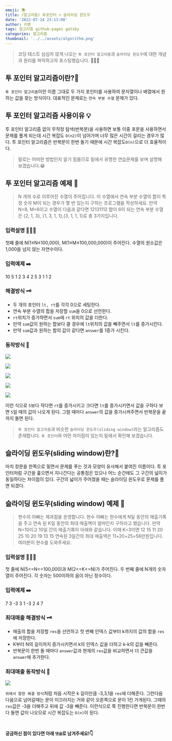 ```yaml
---
emoji: 📚
title: (알고리즘) 투포인터 + 슬라이딩 윈도우
date: '2022-07-14 23:13:00'
author: 키맨
tags: 알고리즘 github-pages gatsby
categories: 알고리즘
thumbnail: '../../assets/algorithm.png'
---
```


> 코딩 테스트 심심치 않게 나오는 `투 포인터 알고리즘`과 `슬라이딩 윈도우`에 대한 개념과 원리를 파악하고자 포스팅했습니다. 🧑🏻‍💻

## 투 포인터 알고리즘이란?🧐

`투 포인터 알고리즘`이란 이름 그대로 두 가지 포인터를 사용하여 문자열이나 배열에서 원하는 값을 찾는 방식이다. 대표적인 문제로는 `연속 부분 수열` 문제가 있다.

## 투 포인터 알고리즘 사용이유 💡

투 포인터 알고리즘 없이 무작정 탐색(반복문)을 사용하면 보통 이중 포문을 사용하면서 문제를 풀게 되는데 시간 복잡도 `O(n2)`이 넘어가며 너무 많은 시간이 걸리는 경우가 많다. 투 포인터 알고리즘은 반복문이 한번 돌기 때문에 시간 복잡도`O(n)`으로 더 효율적이다.

> 말로는 어떠한 방법인지 알기 힘들므로 밑에서 유명한 연습문제를 보며 설명해 보겠습니다.😁

## 투 포인터 알고리즘 예제 📝

> N 개의 수로 이루어진 수열이 주어집니다. 이 수열에서 연속 부분 수열의 합이 특정 숫자 M이 되는 경우가 몇 번 있는지 구하는 프로그램을 작성하세요. 만약 N=8, M=6이고 수열이 다음과 같다면 12131112 합이 6이 되는 연속 부분 수열은 {2, 1, 3}, {1, 3, 1, 1},{3, 1, 1, 1}로 총 3가지입니다.

### 입력설명 🕵🏻‍♂️

첫째 줄에 N(1≤N≤100,000), M(1≤M≤100,000,000)이 주어진다. 수열의 원소값은 1,000을 넘지 않는 자연수이다.

### 입력예제 ✒️

10 5
1 2 3 4 2 5 3 1 1 2

### 해결방식 🗝

- 두 개의 포인터 `lt, rt`를 각각 0으로 세팅한다.
- 연속 부분 수열의 합을 저장할 `sum`을 0으로 선언한다.
- `rt`위치가 증가하면서 `sum`에 `rt` 위치의 값을 더한다.
- 만약 `sum`값이 원하는 합보다 클 경우에 `lt`위치의 값을 빼주면서 `lt`를 증가시킨다.
- 만약 `sum`값과 원하는 합의 값이 같다면 `answer`를 1증가 시킨다.

### 동작방식 🐎

![](https://velog.velcdn.com/cloudflare/jooyoung/0e84ce67-3e17-498f-b561-a204c3b4146c/1.png)

![](https://velog.velcdn.com/cloudflare/jooyoung/34b2d674-79d5-45ac-ae4e-d5d0c002df15/2.png)

![](https://velog.velcdn.com/cloudflare/jooyoung/66a9510c-760e-4d44-960f-326ce04c3c1c/3.png)

![](https://velog.velcdn.com/cloudflare/jooyoung/2289b08f-5bce-4420-bfee-a1772b830006/4.png)

![](https://velog.velcdn.com/cloudflare/jooyoung/f06a9c33-ad2f-42ac-aa06-0c2bdcbe2bc8/5.png)

이런 식으로 `5`보다 작다면 `rt`를 증가시키고 크다면 `lt`를 증가시키면서 값을 구하다 보면 `5`일 때의 값이 나오게 된다. 그럴 때마다 `answer`의 값을 증가시켜주면서 반복문을 끝까지 돌면 된다.

> `투 포인터 알고리즘`과 비슷한 `슬라이딩 윈도우(sliding window)`라는 알고리즘도 존재합니다. `투 포인터`와 어떤 차이점이 있는지 밑에서 확인해 보겠습니다.

## 슬라이딩 윈도우(sliding window)란?🤔

마치 창문을 한쪽으로 밀면서 문제를 푸는 것과 모양이 유사해서 붙여진 이름이다. 투 포인터처럼 구간을 훑으면서 지나간다는 공통점은 있으나 어느 순간에도 그 구간의 넓이가 동일하다는 차이점이 있다. 구간의 넓이가 주어졌을 때는 슬라이딩 윈도우로 문제를 풀면 되겠다.

## 슬라이딩 윈도우(sliding window) 예제 📝

> 현수의 아빠는 제과점을 운영합니다. 현수 아빠는 현수에게 N일 동안의 매출기록을 주고 연속 된 K일 동안의 최대 매출액이 얼마인지 구하라고 했습니다. 만약 N=10이고 10일 간의 매출기록이 아래와 같습니다. 이때 K=3이면 12 15 11 20 25 10 20 19 13 15 연속된 3일간의 최대 매출액은 11+20+25=56만원입니다. 여러분이 현수를 도와주세요.

### 입력설명 🕵🏻‍♂️

첫 줄에 N(5<=N<=100,000)과 M(2<=K<=N)가 주어진다.
두 번째 줄에 N개의 숫자열이 주어진다. 각 숫자는 500이하의 음이 아닌 정수이다.

### 입력예제 ✒️

7 3
-3 3 1 -3 2 4 7

### 최대매출 해결방식 🗝

- 매출의 합을 저장할 `res`을 선언하고 첫 번째 인덱스 값부터 k까지의 값의 합을 `res`에 저장한다.
- K부터 N의 길이까지 증가시키면서 k의 인덱스 값을 더하고 k-k의 값을 빼준다.
- 반복문이 한번 돌 때마다 `answer`값과 현재의 `res`값을 비교하면서 더 큰값을 `answer`에 추가한다.

### 최대매출 동작방식 🐎

![](https://velog.velcdn.com/cloudflare/jooyoung/a33e2846-dcaf-44d5-ac02-9456caec1f96/%E1%84%83%E1%85%A1%E1%84%8B%E1%85%AE%E1%86%AB%E1%84%85%E1%85%A9%E1%84%83%E1%85%B3.png)

`위에서 말한 해결 방식`처럼 처음 시작은 k 길이만큼 -3,3,1을 `res`에 더해준다. 그런다음 다음으로 넘어갈때는 문이 미끄러지는 거와 같이 오른쪽으로 문이 1칸 가게된다. 그때의 `res`값은 -3을 더해주고 뒤에 값 -3을 빼준다. 이런식으로 쭉 진행한다면 반복문이 한번 다 돌면 값이 나오므로 시간 복잡도는 `O(n)`이 된다.

<br/>

**궁금하신 점이 있다면 아래 `댓글`로 남겨주세요!👇**

```toc

```

